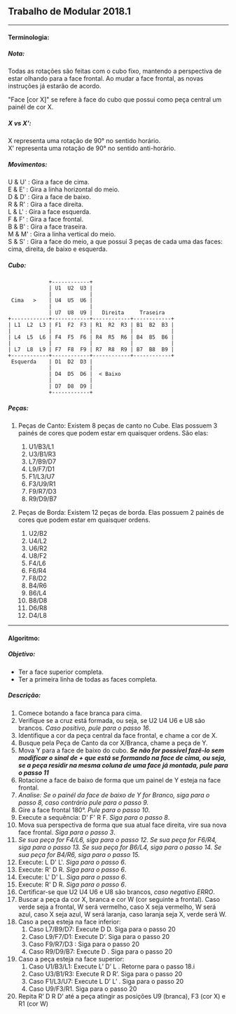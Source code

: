 ## Trabalho de Modular 2018.1

---

#### Terminologia:

##### Nota:

Todas as rotações são feitas com o cubo fixo, mantendo a perspectiva de estar olhando para a face frontal. Ao mudar a face frontal, as novas instruções já estarão de acordo.  

"Face [cor X]" se refere à face do cubo que possui como peça central um painél de cor X.  

##### X vs X':

X representa uma rotação de 90° no sentido horário.  
X' representa uma rotação de 90° no sentido anti-horário.  

##### Movimentos:

U & U' : Gira a face de cima.  
E & E' : Gira a linha horizontal do meio.  
D & D' : Gira a face de baixo.  
R & R' : Gira a face direita.  
L & L' : Gira a face esquerda.  
F & F' : Gira a face frontal.  
B & B' : Gira a face traseira.  
M & M' : Gira a linha vertical do meio.  
S & S' : Gira a face do meio, a que possui 3 peças de cada uma das faces: cima, direita, de baixo e esquerda.  

##### Cubo:
````
             +------------+
             | U1  U2  U3 |
             |            |
 Cima   >    | U4  U5  U6 |
             |            |
             | U7  U8  U9 |   Direita     Traseira
+------------+------------+------------+------------+
| L1  L2  L3 | F1  F2  F3 | R1  R2  R3 | B1  B2  B3 |
|            |            |            |            |
| L4  L5  L6 | F4  F5  F6 | R4  R5  R6 | B4  B5  B6 |
|            |            |            |            |
| L7  L8  L9 | F7  F8  F9 | R7  R8  R9 | B7  B8  B9 |
+------------+------------+------------+------------+
 Esquerda    | D1  D2  D3 |
             |            |
             | D4  D5  D6 |  < Baixo
             |            |
             | D7  D8  D9 |
             +------------+
````

##### Peças:

1. Peças de Canto: Existem 8 peças de canto no Cube. Elas possuem 3 painés de cores que podem estar em quaisquer ordens. São elas: 
    1. U1/B3/L1 
    1. U3/B1/R3 
    1. L7/B9/D7 
    1. L9/F7/D1 
    1. F1/L3/U7 
    1. F3/U9/R1  
    1. F9/R7/D3
    1. R9/D9/B7


1. Peças de Borda: Existem 12 peças de borda. Elas possuem 2 painés de cores que podem estar em quaisquer ordens.
    1. U2/B2
    1. U4/L2
    1. U6/R2
    1. U8/F2
    1. F4/L6
    1. F6/R4
    1. F8/D2
    1. B4/R6
    1. B6/L4
    1. B8/D8
    1. D6/R8
    1. D4/L8

---

#### Algoritmo:

##### Objetivo:

- Ter a face superior completa.
- Ter a primeira linha de todas as faces completa.

##### Descrição:

1. Comece botando a face branca para cima.
1. Verifique se a cruz está formada, ou seja, se U2 U4 U6 e U8 são brancos. *Caso positivo, pule para o passo 16*.
1. Identifique a cor da peça central da face frontal, e chame a cor de X.
1. Busque pela Peça de Canto da cor X/Branca, chame a peça de Y.
1. Mova Y para a face de baixo do cubo. ***Se não for possível fazê-lo sem modificar o sinal de + que está se formando na face de cima, ou seja, se a peça residir na mesma coluna de uma face já montada, pule para o passo 11***
1. Rotacione a face de baixo de forma que um painel de Y esteja na face frontal.
1. *Analise: Se o painél da face de baixo de Y for Branco, siga para o passo 8, caso contrário pule para o passo 9.*
1. Gire a face frontal 180°. *Pule para o passo 10*.
1. Execute a sequência: D' F' R F. *Siga para o passo 8*.
1. Mova sua perspectiva de forma que sua atual face direita, vire sua nova face frontal. *Siga para o passo 3*.
10. *Se sua peça for F4/L6, siga para o passo 12. Se sua peça for F6/R4, siga para o passo 13. Se sua peça for B6/L4, siga para o passo 14. Se sua peça for B4/R6, siga para o passo 15.*
11. Execute: L D' L'. *Siga para o passo 6*.
12. Execute: R' D R. *Siga para o passo 6*.
13. Execute: L' D' L. *Siga para o passo 6*.
14. Execute: R' D R. *Siga para o passo 6*.
15. Certificar-se que U2 U4 U6 e U8 são brancos, *caso negativo ERRO*.
16. Buscar a peça da cor X, branca e cor W (cor seguinte a frontal). Caso verde seja a frontal, W será vermelho, caso X seja vermelho, W será azul, caso X seja azul, W será laranja, caso laranja seja X, verde será W.
17. Caso a peça esteja na face inferior: 
    1. Caso	L7/B9/D7: Execute D D. Siga para o passo 20
    2. Caso L9/F7/D1: Execute D’. Siga para o passo 20
    3. Caso F9/R7/D3 : Siga para o passo 20
    4. Caso R9/D9/B7: Execute D . Siga para o passo 20
18. Caso a peça esteja na face superior: 
    1. Caso U1/B3/L1: Execute L’ D’ L . Retorne para o passo 18.i
    2. Caso U3/B1/R3: Execute R D R’. Siga para o passo 20
    3. Caso F1/L3/U7: Execute L  D’ L’ . Siga para o passo 20
    4. Caso U9/F3/R1. Siga para o passo 20
20.  Repita R’ D R D’ até a peça atingir as posições U9 (branca), F3 (cor X) e R1 (cor W)


